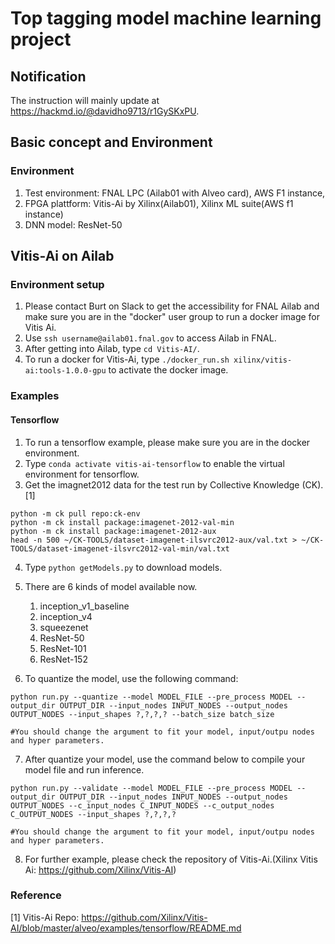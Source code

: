 # Top tagging model machine learning project
## Notification
The instruction will mainly update at https://hackmd.io/@davidho9713/r1GySKxPU.
## Basic concept and Environment
### Environment 
1. Test environment: FNAL LPC (Ailab01 with Alveo card), AWS F1 instance, 
2. FPGA plattform: Vitis-Ai by Xilinx(Ailab01), Xilinx ML suite(AWS f1 instance)
3. DNN model: ResNet-50 
## Vitis-Ai on Ailab 
### Environment setup
1. Please contact Burt on Slack to get the accessibility for FNAL Ailab and make sure you are in the "docker" user group to run a docker image for Vitis Ai.
2. Use `ssh username@ailab01.fnal.gov` to access Ailab in FNAL.
3. After getting into Ailab, type `cd Vitis-AI/`.
4. To run a docker for Vitis-Ai, type `./docker_run.sh xilinx/vitis-ai:tools-1.0.0-gpu` to activate the docker image.
### Examples
#### Tensorflow
1. To run a tensorflow example, please make sure you are in the docker environment. 
2. Type `conda activate vitis-ai-tensorflow` to enable the virtual environment for tensorflow. 
3. Get the imagnet2012 data for the test run by  Collective Knowledge (CK).[1]
```
python -m ck pull repo:ck-env
python -m ck install package:imagenet-2012-val-min
python -m ck install package:imagenet-2012-aux
head -n 500 ~/CK-TOOLS/dataset-imagenet-ilsvrc2012-aux/val.txt > ~/CK-TOOLS/dataset-imagenet-ilsvrc2012-val-min/val.txt
```
4. Type `python getModels.py` to download models.
5. There are 6 kinds of model available now.
    1. inception_v1_baseline
    2. inception_v4
    3. squeezenet
    4. ResNet-50
    5. ResNet-101 
    6. ResNet-152

6. To quantize the model, use the following command:
```
python run.py --quantize --model MODEL_FILE --pre_process MODEL --output_dir OUTPUT_DIR --input_nodes INPUT_NODES --output_nodes OUTPUT_NODES --input_shapes ?,?,?,? --batch_size batch_size

#You should change the argument to fit your model, input/outpu nodes and hyper parameters.
```
7. After quantize your model, use the command below to compile your model file and run inference.
```
python run.py --validate --model MODEL_FILE --pre_process MODEL --output_dir OUTPUT_DIR --input_nodes INPUT_NODES --output_nodes OUTPUT_NODES --c_input_nodes C_INPUT_NODES --c_output_nodes C_OUTPUT_NODES --input_shapes ?,?,?,?

#You should change the argument to fit your model, input/outpu nodes and hyper parameters.
```
8. For further example, please check the repository of Vitis-Ai.(Xilinx Vitis Ai: https://github.com/Xilinx/Vitis-AI)

### Reference 
[1] Vitis-Ai Repo: https://github.com/Xilinx/Vitis-AI/blob/master/alveo/examples/tensorflow/README.md
